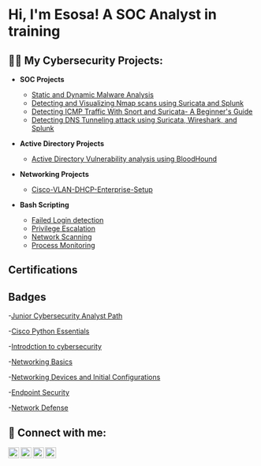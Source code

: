 <h1>Hi, I'm Esosa! A SOC Analyst in training</h1>

<h2>👨‍💻 My Cybersecurity Projects:</h2>

- <b>SOC Projects</b>
  - [Static and Dynamic Malware Analysis](https://github.com/EsosaSEC/Malware-Analysis)
  - [Detecting and Visualizing Nmap scans using Suricata and Splunk](https://github.com/EsosaSEC/Nmap-Suricata-Splunk)
  - [Detecting ICMP Traffic With Snort and Suricata- A Beginner's Guide](https://github.com/EsosaSEC/icmp-detection-snort-suricata)
  - [Detecting DNS Tunneling attack using Suricata, Wireshark, and Splunk](https://github.com/EsosaSEC/DNS-Tunneling-detection-iodine)
    
- <b>Active Directory Projects</b>
  - [Active Directory Vulnerability analysis using BloodHound](https://github.com/EsosaSEC/AD-Vulnerability-Analysis)
  
- <b>Networking Projects</b>
  - [Cisco-VLAN-DHCP-Enterprise-Setup](https://github.com/EsosaSEC/Enterprise-network-setup)

- <b>Bash Scripting</b>
  - [Failed Login detection]()
  - [Privilege Escalation]()
  - [Network Scanning]()
  - [Process Monitoring]()

<h2> Certifications</h2>


<h2> Badges </h2>

-[Junior Cybersecurity Analyst Path](https://www.credly.com/badges/7cc9fd9b-ed93-4cf9-b953-e83a3b3f5dc3) 

-[Cisco Python Essentials](https://www.credly.com/badges/6590e237-761a-40a3-85b3-58f9fa8bcba7) 

-[Introdction to cybersecurity](https://www.credly.com/badges/7d8ced54-ea89-4fed-8897-2a38067172c7) 

-[Networking Basics](https://www.credly.com/badges/763f1542-8551-47b7-bb94-e2b7ad51b172) 

-[Networking Devices and Initial Configurations](https://www.credly.com/badges/06545449-6025-46db-9805-0a12daef6805) 

-[Endpoint Security](https://www.credly.com/badges/780fbfe5-0def-4bf7-8d55-07d88e2b803a)

-[Network Defense](https://www.credly.com/badges/ca84d792-5750-42f1-bade-c1aa8059cb0c) 


<h2> 🤳 Connect with me:</h2>

[<img align="left" alt="Esosa | medium" width="22px" src="https://cdn.jsdelivr.net/npm/simple-icons@v3/icons/medium.svg" />][medium]
[<img align="left" alt="Esosa | Twitter" width="22px" src="https://cdn.jsdelivr.net/npm/simple-icons@v3/icons/twitter.svg" />][twitter]
[<img align="left" alt="Esosa | LinkedIn" width="22px" src="https://cdn.jsdelivr.net/npm/simple-icons@v3/icons/linkedin.svg" />][linkedin]
[<img align="left" alt="Esosa | Instagram" width="22px" src="https://cdn.jsdelivr.net/npm/simple-icons@v3/icons/instagram.svg" />][instagram]

[twitter]: https://twitter.com/J_e_r_m_a_i_ne
[medium]: https://medium.com/@esosaokonedo1999
[instagram]: https://www.instagram.com/okonedo_esosa/
[linkedin]: https://linkedin.com/in/esosa-okonedo-a1916a188
